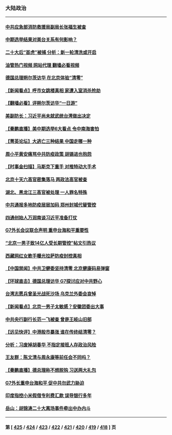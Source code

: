 ### 大陆政治
---
#### [中共应急部消防救援局副局长张福生被查](../../pages/ncid277/n13860418.md?11070045) 
#### [中期选举结果对美台关系有何影响？](../../pages/ncid277/n13859857.md?11070045) 
#### [二十大后“首虎”被捕 分析：新一轮清洗或开启](../../pages/ncid277/n13860406.md?11070045) 
#### [油管热门视频 网站代理 翻墙必看视频](http://150.230.27.170:81/youtube.html?11070045)
#### [德国总理朔尔茨访华 在北京体验“清零”](../../pages/ncid277/n13860382.md?11070045) 
#### [【新闻看点】呼市女跳楼真相 家遭入室消杀抢劫](../../pages/ncid277/n13860298.md?11070045) 
#### [【翻墙必看】评朔尔茨访华“一日游”](../../pages/ncid277/n13860332.md?11070045) 
#### [美副防长：习近平尚未就武统台湾做出决定](../../pages/ncid277/n13860294.md?11070045) 
#### [【秦鹏直播】美中期选举6大看点 令中南海害怕](../../pages/ncid277/n13860296.md?11070045) 
#### [【菁英论坛】大逃亡三种结果 中国走哪一种](../../pages/ncid277/n13860290.md?11070045) 
#### [周小平黄安痛骂中共防疫政策 胡锡进也抱怨](../../pages/ncid277/n13860254.md?11070045) 
#### [【时事金扫描】马斯克下重手 对推特动大手术](../../pages/ncid277/n13860175.md?11070045) 
#### [北京十天六高官密集落马 两政法高官被查](../../pages/ncid277/n13860017.md?11070045) 
#### [湖北、黑龙江三高官被处理 一人罪名特殊](../../pages/ncid277/n13860091.md?11070045) 
#### [中共通报多地防疫层层加码 郑州封城代替管控](../../pages/ncid277/n13860092.md?11070045) 
#### [四通创始人万润南谈习近平准备打仗](../../pages/ncid277/n13860088.md?11070045) 
#### [G7外长会议联合声明 重申台海和平重要性](../../pages/ncid277/n13860108.md?11070045) 
#### [“北京一男子致14亿人受长期管控”帖文引热议](../../pages/ncid277/n13859974.md?11070045) 
#### [西藏网红女歌手曝光拉萨防疫封控真相](../../pages/ncid277/n13860022.md?11070045) 
#### [【中国禁闻】中共卫健委坚持清零 北京健康码易弹窗](../../pages/ncid277/n13859773.md?11070045) 
#### [【环球直击】德国总理访华 G7探讨应对中共野心](../../pages/ncid277/n13859732.md?11070045) 
#### [台湾志愿兵曾圣光战死沙场 乌克兰外委会哀悼](../../pages/ncid277/n13859963.md?11070045) 
#### [【新闻看点】北京一男子太敏感？安徽团委出大事](../../pages/ncid277/n13859778.md?11070045) 
#### [中共央行副行长范一飞被查 曾是王岐山旧部](../../pages/ncid277/n13859917.md?11070045) 
#### [【远见快评】中港股市暴涨 谁在传终结清零？](../../pages/ncid277/n13859782.md?11070045) 
#### [分析：习废掉胡春华 不指定接班人存政治风险](../../pages/ncid277/n13859799.md?11070045) 
#### [王友群：陈文清与周永康等前任会不同吗？](../../pages/ncid277/n13859797.md?11070045) 
#### [【秦鹏直播】德总理称不想脱钩 习送两大礼包](../../pages/ncid277/n13859729.md?11070045) 
#### [G7外长重申台海和平 促中共勿武力胁迫](../../pages/ncid277/n13859752.md?11070045) 
#### [印度指控小米假借专利费汇款 误导银行多年](../../pages/ncid277/n13859680.md?11070045) 
#### [岳山：胡锦涛二十大离场事件牵出中办内斗](../../pages/ncid277/n13859695.md?11070045) 

---
#### 第 [ [425](./425.md?11070045) / [424](./424.md?11070045) / [423](./423.md?11070045) / [422](./422.md?11070045) / [421](./421.md?11070045) / [420](./420.md?11070045) / [419](./419.md?11070045) / [418](./418.md?11070045) ] 页
